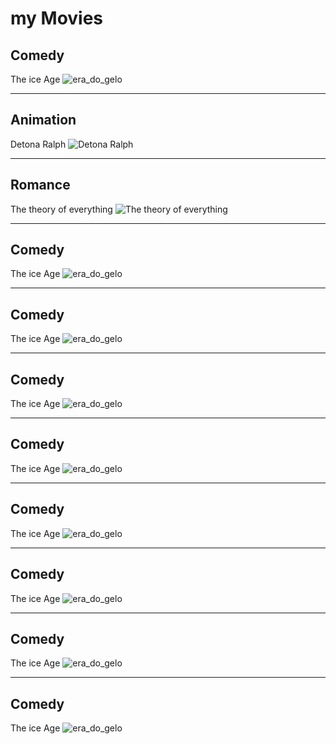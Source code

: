 # my Movies

## Comedy

The ice Age
![era_do_gelo](./era_do_gelo.jpeg)

---

## Animation

Detona Ralph
![Detona Ralph](./detona_half.jpeg)

---

## Romance

The theory of everything
![The theory of everything](./teoria_de_tudo.jpg)

---

## Comedy

The ice Age
![era_do_gelo](./era_do_gelo.jpeg)

---

## Comedy

The ice Age
![era_do_gelo](./era_do_gelo.jpeg)

---

## Comedy

The ice Age
![era_do_gelo](./era_do_gelo.jpeg)

---

## Comedy

The ice Age
![era_do_gelo](./era_do_gelo.jpeg)

---

## Comedy

The ice Age
![era_do_gelo](./era_do_gelo.jpeg)

---

## Comedy

The ice Age
![era_do_gelo](./era_do_gelo.jpeg)

---

## Comedy

The ice Age
![era_do_gelo](./era_do_gelo.jpeg)

---

## Comedy

The ice Age
![era_do_gelo](./era_do_gelo.jpeg)
